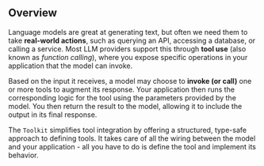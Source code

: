 ## Overview

Language models are great at generating text, but often we need them to take **real-world actions**, such as querying an API, accessing a database, or calling a service. Most LLM providers support this through **tool use** (also known as _function calling_), where you expose specific operations in your application that the model can invoke.

Based on the input it receives, a model may choose to **invoke (or call)** one or more tools to augment its response. Your application then runs the corresponding logic for the tool using the parameters provided by the model. You then return the result to the model, allowing it to include the output in its final response.

The `Toolkit` simplifies tool integration by offering a structured, type-safe approach to defining tools. It takes care of all the wiring between the model and your application - all you have to do is define the tool and implement its behavior.
